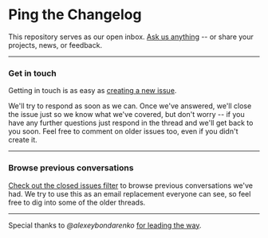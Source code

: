 # Ping the Changelog

This repository serves as our open inbox. [Ask us anything](../../issues/new) -- or share your projects, news, or feedback.

---

### Get in touch

Getting in touch is as easy as [creating a new issue](../../issues/new).

We'll try to respond as soon as we can. Once we've answered, we'll close the issue just so we know what we've covered, but don't worry -- if you have any further questions just respond in the thread and we'll get back to you soon. Feel free to comment on older issues too, even if you didn't create it.

---

### Browse previous conversations

[Check out the closed issues filter](../../issues?sort=created&directionÞsc&state=closed&page=1) to browse previous conversations we've had. We try to use this as an email replacement everyone can see, so feel free to dig into some of the older threads.

---

Special thanks to *@alexeybondarenko* [for leading the way](https://github.com/alexeybondarenko/feedback).
